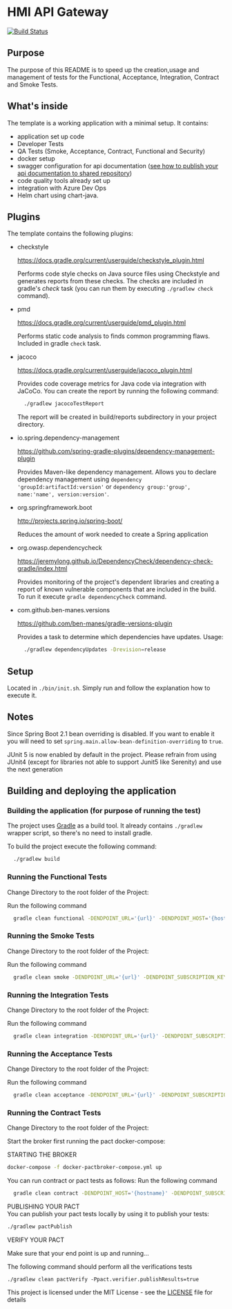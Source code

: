 # HMI API Gateway

[![Build Status](https://dev.azure.com/hmcts/Shared%20Services/_apis/build/status/hmcts.hmi-api-gateway-fh?branchName=master)](https://dev.azure.com/hmcts/Shared%20Services/_build/latest?definitionId=356&branchName=master)

## Purpose

The purpose of this README is to speed up the creation,usage and management of tests for the Functional,
Acceptance, Integration, Contract and Smoke Tests.

## What's inside

The template is a working application with a minimal setup. It contains:
 * application set up code
 * Developer Tests
 * QA Tests (Smoke, Acceptance, Contract, Functional and Security)
 * docker setup
 * swagger configuration for api documentation ([see how to publish your api documentation to shared repository](https://github.com/hmcts/reform-api-docs#publish-swagger-docs))
 * code quality tools already set up
 * integration with Azure Dev Ops
 * Helm chart using chart-java.


## Plugins

The template contains the following plugins:

  * checkstyle

    https://docs.gradle.org/current/userguide/checkstyle_plugin.html

    Performs code style checks on Java source files using Checkstyle and generates reports from these checks.
    The checks are included in gradle's *check* task (you can run them by executing `./gradlew check` command).

  * pmd

    https://docs.gradle.org/current/userguide/pmd_plugin.html

    Performs static code analysis to finds common programming flaws. Included in gradle `check` task.


  * jacoco

    https://docs.gradle.org/current/userguide/jacoco_plugin.html

    Provides code coverage metrics for Java code via integration with JaCoCo.
    You can create the report by running the following command:

    ```bash
      ./gradlew jacocoTestReport
    ```

    The report will be created in build/reports subdirectory in your project directory.

  * io.spring.dependency-management

    https://github.com/spring-gradle-plugins/dependency-management-plugin

    Provides Maven-like dependency management. Allows you to declare dependency management
    using `dependency 'groupId:artifactId:version'`
    or `dependency group:'group', name:'name', version:version'`.

  * org.springframework.boot

    http://projects.spring.io/spring-boot/

    Reduces the amount of work needed to create a Spring application

  * org.owasp.dependencycheck

    https://jeremylong.github.io/DependencyCheck/dependency-check-gradle/index.html

    Provides monitoring of the project's dependent libraries and creating a report
    of known vulnerable components that are included in the build. To run it
    execute `gradle dependencyCheck` command.

  * com.github.ben-manes.versions

    https://github.com/ben-manes/gradle-versions-plugin

    Provides a task to determine which dependencies have updates. Usage:

    ```bash
      ./gradlew dependencyUpdates -Drevision=release
    ```

## Setup

Located in `./bin/init.sh`. Simply run and follow the explanation how to execute it.

## Notes

Since Spring Boot 2.1 bean overriding is disabled. If you want to enable it you will need to set `spring.main.allow-bean-definition-overriding` to `true`.

JUnit 5 is now enabled by default in the project. Please refrain from using JUnit4
(except for libraries not able to support Junit5 like Serenity) 
and use the next generation

## Building and deploying the application

### Building the application (for purpose of running the test)

The project uses [Gradle](https://gradle.org) as a build tool. It already contains
`./gradlew` wrapper script, so there's no need to install gradle.

To build the project execute the following command:

```bash
  ./gradlew build
```

### Running the Functional Tests

Change Directory to the root folder of the Project:

Run the following command

```bash
  gradle clean functional -DENDPOINT_URL='{url}' -DENDPOINT_HOST='{hostname}' -DENDPOINT_SUBSCRIPTION_KEY={subscriptonKey} -DAPI_LOG_LEVEL=OFF
```

### Running the Smoke Tests

Change Directory to the root folder of the Project:

Run the following command

```bash
  gradle clean smoke -DENDPOINT_URL='{url}' -DENDPOINT_SUBSCRIPTION_KEY={subscriptonKey} -DAPI_LOG_LEVEL=DEBUG
```

### Running the Integration Tests

Change Directory to the root folder of the Project:

Run the following command

```bash
  gradle clean integration -DENDPOINT_URL='{url}' -DENDPOINT_SUBSCRIPTION_KEY={subscriptonKey}
```
### Running the Acceptance Tests

Change Directory to the root folder of the Project:

Run the following command

```bash
  gradle clean acceptance -DENDPOINT_URL='{url}' -DENDPOINT_SUBSCRIPTION_KEY={subscriptonKey} -DAPI_LOG_LEVEL=DEBUG
```

### Running the Contract Tests

Change Directory to the root folder of the Project:

Start the broker first running the pact docker-compose: 

STARTING THE BROKER
```bash
docker-compose -f docker-pactbroker-compose.yml up
```

You can run contract or pact tests as follows:
Run the following command

```bash
  gradle clean contract -DENDPOINT_HOST='{hostname}' -DENDPOINT_SUBSCRIPTION_KEY={subscriptonKey} -DAPI_LOG_LEVEL=OFF
```

PUBLISHING YOUR PACT    
You can publish your pact tests locally by using it to publish your tests:

```bash
./gradlew pactPublish
```

VERIFY YOUR PACT

Make sure that your end point is up and running...

The following command should perform all the verifications tests

```
./gradlew clean pactVerify -Ppact.verifier.publishResults=true
```

This project is licensed under the MIT License - see the [LICENSE](LICENSE) file for details

